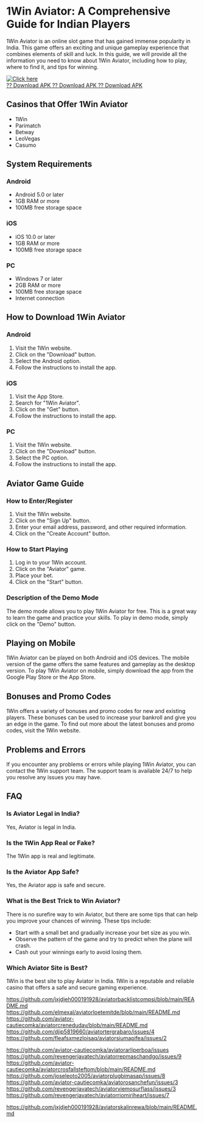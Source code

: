 # 1Win Aviator: A Comprehensive Guide for Indian Players

1Win Aviator is an online slot game that has gained immense popularity
in India. This game offers an exciting and unique gameplay experience
that combines elements of skill and luck. In this guide, we will provide
all the information you need to know about 1Win Aviator, including how
to play, where to find it, and tips for winning.

[![Click
here](https://readscoops.com/wp-content/uploads/2023/03/Readscoop-aviator-1-1.jpg)](https://traff.sbs/deff)\
[?? Download APK ?? Download APK ?? Download
APK](https://traff.sbs/deff)

## Casinos that Offer 1Win Aviator

-   1Win
-   Parimatch
-   Betway
-   LeoVegas
-   Casumo

## System Requirements

### Android

-   Android 5.0 or later
-   1GB RAM or more
-   100MB free storage space

### iOS

-   iOS 10.0 or later
-   1GB RAM or more
-   100MB free storage space

### PC

-   Windows 7 or later
-   2GB RAM or more
-   100MB free storage space
-   Internet connection

## How to Download 1Win Aviator

### Android

1.  Visit the 1Win website.
2.  Click on the "Download" button.
3.  Select the Android option.
4.  Follow the instructions to install the app.

### iOS

1.  Visit the App Store.
2.  Search for "1Win Aviator".
3.  Click on the "Get" button.
4.  Follow the instructions to install the app.

### PC

1.  Visit the 1Win website.
2.  Click on the "Download" button.
3.  Select the PC option.
4.  Follow the instructions to install the app.

## Aviator Game Guide

### How to Enter/Register

1.  Visit the 1Win website.
2.  Click on the "Sign Up" button.
3.  Enter your email address, password, and other required information.
4.  Click on the "Create Account" button.

### How to Start Playing

1.  Log in to your 1Win account.
2.  Click on the "Aviator" game.
3.  Place your bet.
4.  Click on the "Start" button.

### Description of the Demo Mode

The demo mode allows you to play 1Win Aviator for free. This is a great
way to learn the game and practice your skills. To play in demo mode,
simply click on the "Demo" button.

## Playing on Mobile

1Win Aviator can be played on both Android and iOS devices. The mobile
version of the game offers the same features and gameplay as the desktop
version. To play 1Win Aviator on mobile, simply download the app from
the Google Play Store or the App Store.

## Bonuses and Promo Codes

1Win offers a variety of bonuses and promo codes for new and existing
players. These bonuses can be used to increase your bankroll and give
you an edge in the game. To find out more about the latest bonuses and
promo codes, visit the 1Win website.

## Problems and Errors

If you encounter any problems or errors while playing 1Win Aviator, you
can contact the 1Win support team. The support team is available 24/7 to
help you resolve any issues you may have.

## FAQ

### Is Aviator Legal in India?

Yes, Aviator is legal in India.

### Is the 1Win App Real or Fake?

The 1Win app is real and legitimate.

### Is the Aviator App Safe?

Yes, the Aviator app is safe and secure.

### What is the Best Trick to Win Aviator?

There is no surefire way to win Aviator, but there are some tips that
can help you improve your chances of winning. These tips include:

-   Start with a small bet and gradually increase your bet size as you
    win.
-   Observe the pattern of the game and try to predict when the plane
    will crash.
-   Cash out your winnings early to avoid losing them.

### Which Aviator Site is Best?

1Win is the best site to play Aviator in India. 1Win is a reputable and
reliable casino that offers a safe and secure gaming experience.

https://github.com/jxjdjeh000191928/aviatorbacklistcompsi/blob/main/README.md
https://github.com/elmexal/aviatorloetemitde/blob/main/README.md
https://github.com/aviator-cautiecomka/aviatorcrenedudav/blob/main/README.md
https://github.com/djip5819660/aviatortergrabaro/issues/4
https://github.com/fleafsxmezloisaq/aviatorsiumapifea/issues/2

https://github.com/aviator-cautiecomka/aviatorarliperboa/issues
https://github.com/revengerjavatech/aviatorrepmaschandgo/issues/9
https://github.com/aviator-cautiecomka/aviatorcrosfallsteftom/blob/main/README.md
https://github.com/joseleoto2005/aviatorplugbimasap/issues/8
https://github.com/aviator-cautiecomka/aviatorosanchefun/issues/3
https://github.com/revengerjavatech/aviatorviemosurflass/issues/3
https://github.com/revengerjavatech/aviatorriomiriheart/issues/7

https://github.com/jxjdjeh000191928/aviatorskalinrewa/blob/main/README.md
